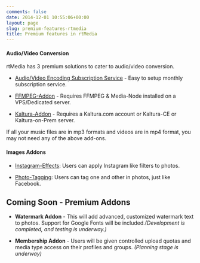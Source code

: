 ```yaml
---
comments: false
date: 2014-12-01 10:55:06+00:00
layout: page
slug: premium-features-rtmedia
title: Premium features in rtMedia
---
```


#### Audio/Video Conversion


rtMedia has 3 premium solutions to cater to audio/video conversion.



	
  * [Audio/Video Encoding Subscription Service](/rtmedia/addons/audio-video-encoding-service/) - Easy to setup monthly subscription service.

	
  * [FFMPEG-Addon](https://rtcamp.com/store/buddypress-media-ffmpeg-converter) - Requires FFMPEG & Media-Node installed on a VPS/Dedicated server.

	
  * [Kaltura-Addon](https://rtcamp.com/store/buddypress-media-kaltura) - Requires a Kaltura.com account or Kaltura-CE or Kaltura-on-Prem server.


If all your music files are in mp3 formats and videos are in mp4 format, you may not need any of the above add-ons.


#### Images Addons


	
  * [Instagram-Effects](https://rtcamp.com/store/buddypress-media-instagram): Users can apply Instagram like filters to photos.

	
  * [Photo-Tagging](https://rtcamp.com/store/buddypress-media-photo-tagging/): Users can tag one and other in photos, just like Facebook.




## Coming Soon - Premium Addons


	
  * **Watermark Addon** - This will add advanced, customized watermark text to photos. Support for Google Fonts will be included._(Development is completed, and testing is underway.)_

	
  * **Membership Addon** - Users will be given controlled upload quotas and media type access on their profiles and groups. _(Planning stage is underway)_


